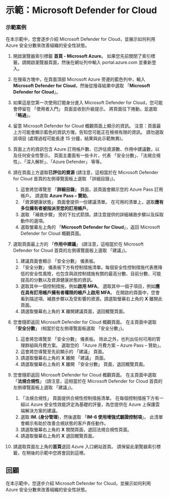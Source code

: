 ﻿---
Demo:
    title: 'Microsoft Defender for Cloud'
    module: '單元 3，第 2 課：描述 Microsoft 安全性解決方案的功能：描述 Azure 的安全管理功能'
---

# 示範：Microsoft Defender for Cloud

### 示範案例

在本示範中，您會逐步介紹 Microsoft Defender for Cloud，並展示如何利用 Azure 安全分數來改善組織的安全性狀態。

1. 開啟瀏覽器索引標籤 **首頁 - Microsoft Azure**。  如果您先前關閉了索引標籤，請開啟瀏覽器頁面，然後在網址列中輸入 portal.azure.com 並重新登入。

1. 在搜尋方塊中，在頁面頂部 Microsoft Azure 旁邊的藍色列中，輸入 **Microsoft Defender for Cloud**，然後從搜尋結果中選取 「**Microsoft Defender for Cloud**」。

1. 如果這是您第一次使用訂閱身分進入 Microsoft Defender for Cloud，您可能會停留在 「使用者入門」 頁面並收到升級提示。  將頁面往下捲動，並選取 「**略過**」。

1. 留意 Microsoft Defender for Cloud 概觀頁面上顯示的資訊。  注意：頁面最上方可能會顯示藍色的資訊方塊，告知您可能正在檢視有限的資訊。  請勿選取該項目 (處理過程可能長達 15 分鐘，結果與此示範無異)。

1. 頁面上方的資訊包含 Azure 訂用帳戶數、已評估資源數、作用中建議數，以及任何安全性警示。  頁面主畫面有一些卡片，代表 「安全分數」、「法規合規性」、「深入解析」、「Azure Defender」 等等。  

1. 請在頁面上方選取**已評估的資源**   (請注意，這相當於在 Microsoft Defender for Cloud 首頁的左側導覽面板上選取 「詳細目錄」)。
    1. 這會將您導覽至 「**詳細目錄**」 頁面，該頁面會顯示您的 Azure Pass 訂用帳戶。  請選取 **Azure Pass – 贊助**。
    1. 「資源健康狀態」 頁面會提供一份建議清單。  在可用的清單上，選取**應有多位擁有者被指派至您的訂用帳戶**。
    1. 選取 「補救步驟」 旁的下拉式箭頭。請注意提供的詳細補救步驟以及採取動作的選項。  
    1. 選取螢幕左上角的 「**Microsoft Defender for Cloud**」，返回 Microsoft Defender for Cloud 概觀頁面。

1. 選取頁面最上方的 「**作用中建議**」   (請注意，這相當於在 Microsoft Defender for Cloud 首頁的左側導覽面板上選取 「建議」)。
    1. 建議頁面會顯示 「安全分數」 儀表板。
    1. 「安全分數」 儀表板下方有控制措施清單。每個安全性控制措施代表應降低的安全性風險，也包含與該控制措施有關的最高分數、目前分數、可能提高的分數以及資源健康狀態的資訊。  
    1. 選取其中一個控制措施，例如**啟用 MFA**。  選取其中一個子項目，例如**應在具有訂用帳戶擁有者權限的帳戶上啟用 MFA**。  在開啟的頁面中，您會看到描述項、補救步驟以及受影響的資源。請選取螢幕右上角的 **X** 離開此頁面。
    1. 請選取螢幕右上角的 **X** 離開建議頁面，退回概覽頁面。

1. 您會隨即返回 Microsoft Defender for Cloud 概觀頁面。  在主頁面中選取 「**安全分數**」 (相當於從左側導覽面板選取 「安全分數」)。
    1. 這會將您導覽至 「安全分數」 儀表板。  除此之外，也列出任何可用的管理群組與月費方案。  選取您的 「Azure 月費方案 – Azure Pass – 贊助」。
    1. 這會將您導覽至先前顯示的 「建議」 頁面。
    1. 請選取螢幕右上角的 **X** 離開 「建議」 頁面。
    1. 請選取螢幕右上角的 **X** 離開 「安全分數」 頁面，退回概覽頁面。

1. 您會隨即返回 Microsoft Defender for Cloud 概觀頁面。  在主頁面中選取 「**法規合規性**」  (請注意，這相當於在 Microsoft Defender for Cloud 首頁的左側導覽面板上選取 「建議」)。
    1. 「法規合規性」 頁面提供合規性控制措施清單。  在每個控制措施下方有一組以 Azure 安全性效能評定為基礎的評量，為您提供在 Azure 上保護雲端解決方案的建議。
    1. 選取 **IM. (身分管理**)，然後選取 「**IM-6 使用增強式驗證控制項**」。  此清單會顯示有助於改善合規狀態的客戶責任動作。
    1. 請選取螢幕右上角的 **X** 關閉頁面，退回法規合規性頁面。
    1. 請選取螢幕右上角的 **X** 退回概覽頁面。

1. 請選取頁面左上角的**首頁**退回 Azure 入口網站首頁。  請保留此瀏覽器索引標籤，在稍後的示範中您將會回到這裡。

## 回顧

在本示範中，您逐步介紹 Microsoft Defender for Cloud，並展示如何利用 Azure 安全分數來改善組織的安全性狀態。
